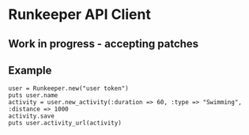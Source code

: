 # Runkeeper API Client
## Work in progress - accepting patches

## Example
    user = Runkeeper.new("user token")
    puts user.name
    activity = user.new_activity(:duration => 60, :type => "Swimming", :distance => 1000
    activity.save
    puts user.activity_url(activity)
